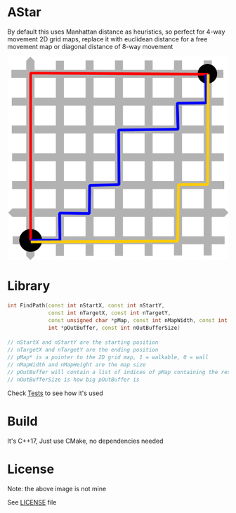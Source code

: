 # AStar

By default this uses Manhattan distance as heuristics, so perfect for 4-way movement 2D grid maps,
replace it with euclidean distance for a free movement map or diagonal distance of 8-way movement

![](docs/astar.png)

# Library

```cpp
int FindPath(const int nStartX, const int nStartY,
             const int nTargetX, const int nTargetY,
             const unsigned char *pMap, const int nMapWidth, const int nMapHeight,
             int *pOutBuffer, const int nOutBufferSize)

// nStartX and nStartY are the starting position
// nTargetX and nTargetY are the ending position
// pMap* is a pointer to the 2D grid map, 1 = walkable, 0 = wall
// nMapWidth and nMapHeight are the map size
// pOutBuffer will contain a list of indices of pMap containing the resulting path
// nOutBufferSize is how big pOutBuffer is

```

Check [Tests](/Tests) to see how it's used

# Build

It's C++17, Just use CMake, no dependencies needed

# License

Note: the above image is not mine

See [LICENSE](/LICENSE) file